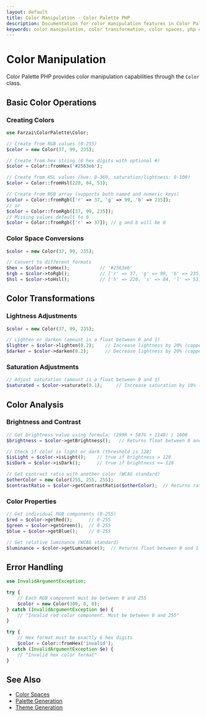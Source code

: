 ```yaml
---
layout: default
title: Color Manipulation - Color Palette PHP
description: Documentation for color manipulation features in Color Palette PHP
keywords: color manipulation, color transformation, color spaces, php color library
---
```


# Color Manipulation

Color Palette PHP provides color manipulation capabilities through the `Color` class.

## Basic Color Operations

### Creating Colors

```php
use Farzai\ColorPalette\Color;

// Create from RGB values (0-255)
$color = new Color(37, 99, 235);

// Create from hex string (6 hex digits with optional #)
$color = Color::fromHex('#2563eb');

// Create from HSL values (hue: 0-360, saturation/lightness: 0-100)
$color = Color::fromHsl(220, 84, 53);

// Create from RGB array (supports both named and numeric keys)
$color = Color::fromRgb(['r' => 37, 'g' => 99, 'b' => 235]);
// or
$color = Color::fromRgb([37, 99, 235]);
// Missing values default to 0
$color = Color::fromRgb(['r' => 37]); // g and b will be 0
```

### Color Space Conversions

```php
$color = new Color(37, 99, 235);

// Convert to different formats
$hex = $color->toHex();           // '#2563eb'
$rgb = $color->toRgb();           // ['r' => 37, 'g' => 99, 'b' => 235]
$hsl = $color->toHsl();           // ['h' => 220, 's' => 84, 'l' => 53]
```

## Color Transformations

### Lightness Adjustments

```php
$color = new Color(37, 99, 235);

// Lighten or darken (amount is a float between 0 and 1)
$lighter = $color->lighten(0.2);    // Increase lightness by 20% (capped at 100%)
$darker = $color->darken(0.2);      // Decrease lightness by 20% (capped at 0%)
```

### Saturation Adjustments

```php
// Adjust saturation (amount is a float between 0 and 1)
$saturated = $color->saturate(0.1);     // Increase saturation by 10% (capped at 100%)
```

## Color Analysis

### Brightness and Contrast

```php
// Get brightness value using formula: (299R + 587G + 114B) / 1000
$brightness = $color->getBrightness();   // Returns float between 0 and 255

// Check if color is light or dark (threshold is 128)
$isLight = $color->isLight();    // true if brightness > 128
$isDark = $color->isDark();      // true if brightness <= 128

// Get contrast ratio with another color (WCAG standard)
$otherColor = new Color(255, 255, 255);
$contrastRatio = $color->getContrastRatio($otherColor);  // Returns ratio between 1 and 21
```

### Color Properties

```php
// Get individual RGB components (0-255)
$red = $color->getRed();      // 0-255
$green = $color->getGreen();  // 0-255
$blue = $color->getBlue();    // 0-255

// Get relative luminance (WCAG standard)
$luminance = $color->getLuminance();  // Returns float between 0 and 1
```

## Error Handling

```php
use InvalidArgumentException;

try {
    // Each RGB component must be between 0 and 255
    $color = new Color(300, 0, 0);
} catch (InvalidArgumentException $e) {
    // "Invalid red color component. Must be between 0 and 255"
}

try {
    // Hex format must be exactly 6 hex digits
    $color = Color::fromHex('invalid');
} catch (InvalidArgumentException $e) {
    // "Invalid hex color format"
}
```

## See Also

- [Color Spaces](color-spaces.html)
- [Palette Generation](palette-generation.html)
- [Theme Generation](theme.html) 